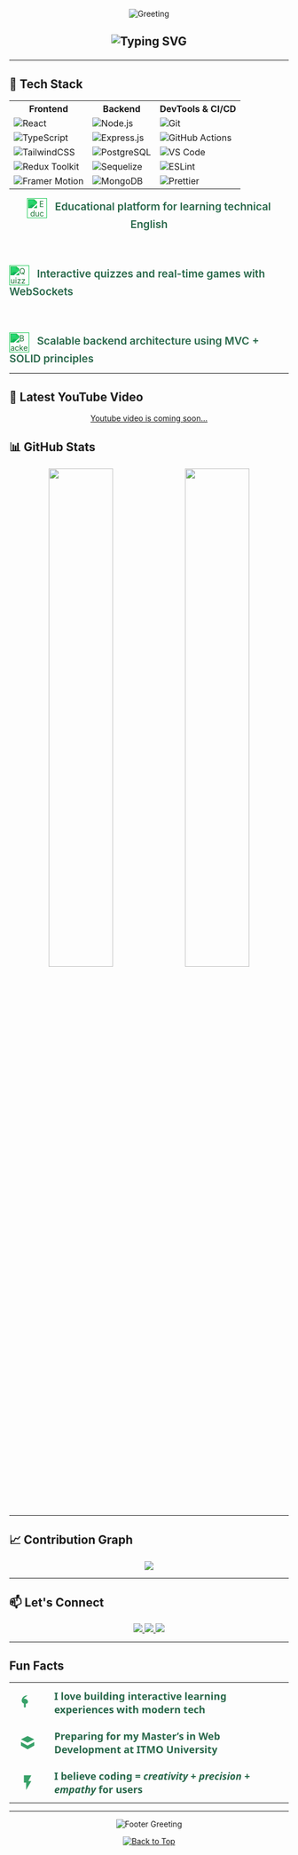 <p align="center">
  <img
    src="https://capsule-render.vercel.app/api?type=waving&color=0:2f855a,100:38a169&height=160&section=header&animation=twinkling&text=Hi!%20I'm%20Vladislav%20Prozorov&fontSize=35&fontColor=fff"
    alt="Greeting"
  />
</p>

<h2 align="center">
  <p align="center">
  <img
    src="https://readme-typing-svg.demolab.com?font=Fira+Code&weight=500&size=24&duration=3000&pause=1000&color=38A169&center=true&vCenter=true&width=600&lines=Full-stack+Web+Developer+%F0%9F%92%BB;React+%7C+Node.js+%7C+PostgreSQL;Building+EdTech+%26+Interactive+Apps;Let%E2%80%99s+Learn,+Build,+Inspire!+%F0%9F%8C%B1"
    alt="Typing SVG"
  />
</p>
</h2>

---

## 🚀 Tech Stack

<table align="center">
  <tr>
    <th>Frontend</th>
    <th>Backend</th>
    <th>DevTools & CI/CD</th>
  </tr>
  <tr>
    <td>
      <img alt="React" src="https://img.shields.io/badge/React-61DAFB?style=for-the-badge&logo=react&logoColor=black" />
    </td>
    <td>
      <img alt="Node.js" src="https://img.shields.io/badge/Node.js-339933?style=for-the-badge&logo=node.js&logoColor=white" />
    </td>
    <td>
      <img alt="Git" src="https://img.shields.io/badge/Git-F05032?style=for-the-badge&logo=git&logoColor=white" />
    </td>
  </tr>
  <tr>
    <td>
      <img alt="TypeScript" src="https://img.shields.io/badge/TypeScript-3178C6?style=for-the-badge&logo=typescript&logoColor=white" />
    </td>
    <td>
      <img alt="Express.js" src="https://img.shields.io/badge/Express.js-000000?style=for-the-badge&logo=express&logoColor=white" />
    </td>
    <td>
      <img alt="GitHub Actions" src="https://img.shields.io/badge/GitHub_Actions-2088FF?style=for-the-badge&logo=github-actions&logoColor=white" />
    </td>
  </tr>
  <tr>
    <td>
      <img alt="TailwindCSS" src="https://img.shields.io/badge/TailwindCSS-06B6D4?style=for-the-badge&logo=tailwind-css&logoColor=white" />
    </td>
    <td>
      <img alt="PostgreSQL" src="https://img.shields.io/badge/PostgreSQL-316192?style=for-the-badge&logo=postgresql&logoColor=white" />
    </td>
    <td>
      <img alt="VS Code" src="https://img.shields.io/badge/VS_Code-007ACC?style=for-the-badge&logo=visual-studio-code&logoColor=white" />
    </td>
  </tr>
  <tr>
    <td>
      <img alt="Redux Toolkit" src="https://img.shields.io/badge/Redux-764ABC?style=for-the-badge&logo=redux&logoColor=white" />
    </td>
    <td>
      <img alt="Sequelize" src="https://img.shields.io/badge/Sequelize-52B0E7?style=for-the-badge&logo=sequelize&logoColor=white" />
    </td>
    <td>
      <img alt="ESLint" src="https://img.shields.io/badge/ESLint-4B32C3?style=for-the-badge&logo=eslint&logoColor=white" />
    </td>
  </tr>
  <tr>
    <td>
      <img alt="Framer Motion" src="https://img.shields.io/badge/Framer_Motion-0055FF?style=for-the-badge&logo=framer&logoColor=white" />
    </td>
    <td>
      <img alt="MongoDB" src="https://img.shields.io/badge/MongoDB-47A248?style=for-the-badge&logo=mongodb&logoColor=white" />
    </td>
    <td>
      <img alt="Prettier" src="https://img.shields.io/badge/Prettier-F7B93E?style=for-the-badge&logo=prettier&logoColor=white" />
    </td>
  </tr>
</table>

<p align="center" style="max-width: 620px;">

  <img src="https://cdn.jsdelivr.net/npm/simple-icons@v9/icons/readthedocs.svg" alt="Education" width="36" height="36" style="vertical-align: middle; filter: invert(28%) sepia(81%) saturate(480%) hue-rotate(85deg) brightness(90%) contrast(88%);" />
  <span style="font-weight: 600; font-size: 19px; color: #276749; margin-left: 10px;">Educational platform for learning technical English</span>
  
  <br><br>
  
  <img src="https://cdn.jsdelivr.net/npm/simple-icons@v9/icons/discord.svg" alt="Quizzes" width="36" height="36" style="vertical-align: middle; filter: invert(28%) sepia(81%) saturate(480%) hue-rotate(85deg) brightness(90%) contrast(88%);" />
<span style="font-weight: 600; font-size: 19px; color: #276749; margin-left: 10px;">Interactive quizzes and real-time games with WebSockets</span>

<br><br>

  <img src="https://cdn.jsdelivr.net/npm/simple-icons@v9/icons/express.svg" alt="Backend" width="36" height="36" style="vertical-align: middle; filter: invert(28%) sepia(81%) saturate(480%) hue-rotate(85deg) brightness(90%) contrast(88%);" />
  <span style="font-weight: 600; font-size: 19px; color: #276749; margin-left: 10px;">Scalable backend architecture using MVC + SOLID principles</span>

</p>

---

## 🎥 Latest YouTube Video

<p align="center">
  <a href="https://www.youtube.com/watch?v=VIDEO_ID">
    <!-- <img width="30%" src="https://img.youtube.com/vi/VIDEO_ID/0.jpg" alt="Latest YouTube Video" /> -->
    Youtube video is coming soon...
  </a>
</p>

## 📊 GitHub Stats

<p align="center">
  <img width="48%" src="https://github-readme-stats.vercel.app/api?username=vladislavprozorov&show_icons=true&theme=radical&hide_title=true" />
  <img width="48%" src="https://github-readme-stats.vercel.app/api/top-langs/?username=vladislavprozorov&layout=compact&theme=radical" />
</p>

---

## 📈 Contribution Graph

<p align="center">
  <img src="https://github-readme-activity-graph.vercel.app/graph?username=vladislavprozorov&theme=github-compact" />
</p>

---

## 📫 Let's Connect

<p align="center">
  <a href="https://www.youtube.com/@vladisprozorov">
    <img src="https://img.shields.io/badge/YouTube-%23FF0000.svg?&style=for-the-badge&logo=youtube&logoColor=white" />
  </a>
  <a href="https://linkedin.com/in/your-link">
    <img src="https://img.shields.io/badge/LinkedIn-%230077B5.svg?&style=for-the-badge&logo=linkedin&logoColor=white" />
  </a>
  <a href="mailto:vladislavprozorov.dev@gmail.com">
    <img src="https://img.shields.io/badge/Gmail-D14836?style=for-the-badge&logo=gmail&logoColor=white" />
  </a>
</p>

---

## Fun Facts

<table align="center" style="max-width:600px; margin:auto; border-collapse: collapse; font-family: 'Segoe UI', Tahoma, Geneva, Verdana, sans-serif; color:#276749; font-size:18px; font-weight:600;">
  <tbody>
    <tr>
      <td width="50" align="center" style="padding:12px 8px;">
        <!-- Brain SVG icon -->
        <svg xmlns="http://www.w3.org/2000/svg" fill="#38a169" viewBox="0 0 24 24" width="32" height="32" aria-hidden="true"><path d="M12 2C7 2 4 5.3 4 9.6c0 1.7 1.3 3.1 3 3.5v4.2c0 .7.5 1.2 1.2 1.3.7 0 1.3-.6 1.3-1.3v-3.9c1.7 0 3-1.2 3-2.8 0-2.3-2.7-4.2-6-4.2z"/></svg>
      </td>
      <td style="padding:12px 15px; vertical-align: middle;">
        I love building <strong>interactive learning experiences</strong> with modern tech
      </td>
    </tr>
    <tr>
      <td width="50" align="center" style="padding:12px 8px;">
        <!-- Graduation cap SVG icon -->
        <svg xmlns="http://www.w3.org/2000/svg" fill="#38a169" viewBox="0 0 24 24" width="32" height="32" aria-hidden="true"><path d="M12 3l9 4.5-9 4.5-9-4.5L12 3zM3 11v5l9 5 9-5v-5l-9 5-9-5z"/></svg>
      </td>
      <td style="padding:12px 15px; vertical-align: middle;">
        Preparing for my Master’s in <strong>Web Development at ITMO University</strong>
      </td>
    </tr>
    <tr>
      <td width="50" align="center" style="padding:12px 8px;">
        <!-- Lightning bolt SVG icon -->
        <svg xmlns="http://www.w3.org/2000/svg" fill="#38a169" viewBox="0 0 24 24" width="32" height="32" aria-hidden="true"><path d="M7 2v10h3v10l7-12h-4l4-8z"/></svg>
      </td>
      <td style="padding:12px 15px; vertical-align: middle;">
        I believe coding = <em>creativity</em> + <em>precision</em> + <em>empathy</em> for users
      </td>
    </tr>
  </tbody>
</table>

---

<!-- 🌿 GREEN FOOTER -->
<p align="center">
  <img
    src="https://capsule-render.vercel.app/api?type=waving&color=0:2f855a,100:38a169&height=150&section=footer&animation=twinkling&fontSize=28&fontColor=fff&text=Thank+you+for+visiting!+Let's+connect!"
    alt="Footer Greeting"
  />
</p>

<p align="center" style="margin-top: 10px;">
  <a href="#top">
    <img
      src="https://img.shields.io/badge/-Back%20to%20Top-38a169?style=for-the-badge&logo=github&logoColor=white"
      alt="Back to Top"
    />
  </a>
</p>
